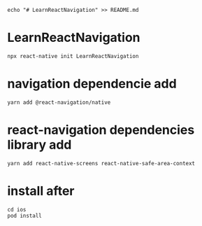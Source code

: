 ```
echo "# LearnReactNavigation" >> README.md
```

# LearnReactNavigation

```
npx react-native init LearnReactNavigation
```

# navigation dependencie add

```
yarn add @react-navigation/native
```

# react-navigation dependencies library add

```
yarn add react-native-screens react-native-safe-area-context
```

# install after

```
cd ios
pod install
```
